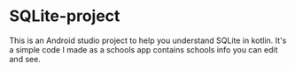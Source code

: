 # SQLite-project

This is an Android studio project to help you understand SQLite in kotlin.
It's a simple code I made as a schools app contains schools info you can edit and see.
